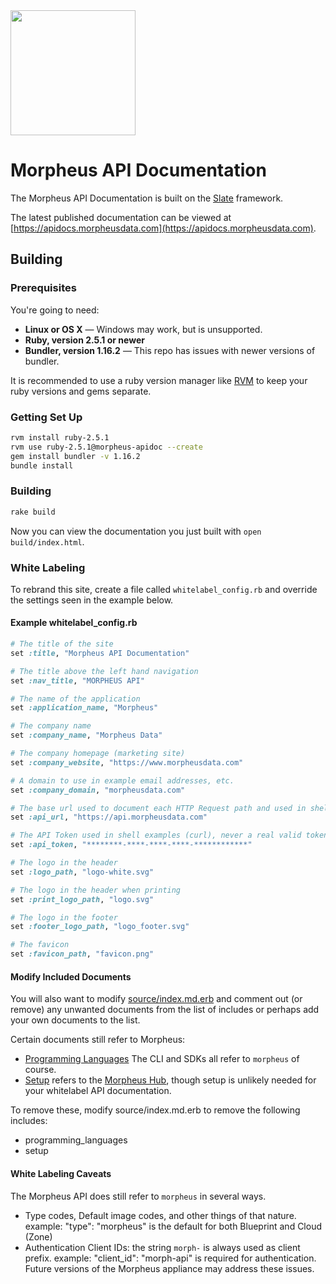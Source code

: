 <img src="https://morpheusdata.com/wp-content/uploads/2020/04/morpheus-logo-v2.svg" width="200px">

Morpheus API Documentation
========

The Morpheus API Documentation is built on the [Slate](https://github.com/slatedocs/slate) framework. 

The latest published documentation can be viewed at [https://apidocs.morpheusdata.com](https://apidocs.morpheusdata.com).


Building
------------------------------

### Prerequisites

You're going to need:

 - **Linux or OS X** — Windows may work, but is unsupported.
 - **Ruby, version 2.5.1 or newer**
 - **Bundler, version 1.16.2** — This repo has issues with newer versions of bundler.

It is recommended to use a ruby version manager like [RVM](https://rvm.io/) to keep your ruby versions and gems separate.

### Getting Set Up

```sh
rvm install ruby-2.5.1
rvm use ruby-2.5.1@morpheus-apidoc --create
gem install bundler -v 1.16.2
bundle install
```

### Building

```sh
rake build
```

Now you can view the documentation you just built with `open build/index.html`.

### White Labeling

To rebrand this site, create a file called `whitelabel_config.rb` 
and override the settings seen in the example below.

#### Example whitelabel_config.rb

```ruby
# The title of the site
set :title, "Morpheus API Documentation"

# The title above the left hand navigation
set :nav_title, "MORPHEUS API"

# The name of the application
set :application_name, "Morpheus"

# The company name
set :company_name, "Morpheus Data"

# The company homepage (marketing site)
set :company_website, "https://www.morpheusdata.com"

# A domain to use in example email addresses, etc.
set :company_domain, "morpheusdata.com"

# The base url used to document each HTTP Request path and used in shell examples
set :api_url, "https://api.morpheusdata.com"

# The API Token used in shell examples (curl), never a real valid token of course
set :api_token, "********-****-****-****-************"

# The logo in the header
set :logo_path, "logo-white.svg"

# The logo in the header when printing
set :print_logo_path, "logo.svg"

# The logo in the footer
set :footer_logo_path, "logo_footer.svg"

# The favicon
set :favicon_path, "favicon.png"
```

#### Modify Included Documents

You will also want to modify [source/index.md.erb](https://github.com/gomorpheus/morpheus-apidoc/blob/master/source/index.md.erb) and comment out (or remove) any unwanted documents from the list of includes or perhaps add your own documents to the list.

Certain documents still refer to Morpheus:
* [Programming Languages](https://github.com/gomorpheus/morpheus-apidoc/blob/master/source/includes/_programming_languages.md.erb) The CLI and SDKs all refer to `morpheus` of course.
* [Setup](https://github.com/gomorpheus/morpheus-apidoc/blob/master/source/includes/_setup.md.erb) refers to the [Morpheus Hub](https://morpheushub.com), though setup is unlikely needed for your whitelabel API documentation.

To remove these, modify source/index.md.erb to remove the following includes:
- programming_languages
- setup

#### White Labeling Caveats
The Morpheus API does still refer to `morpheus` in several ways.
* Type codes, Default image codes, and other things of that nature.
  example: "type": "morpheus" is the default for both Blueprint and Cloud (Zone)
* Authentication Client IDs: the string `morph-` is always used as client prefix. 
  example: "client_id": "morph-api" is required for authentication.
Future versions of the Morpheus appliance may address these issues.


